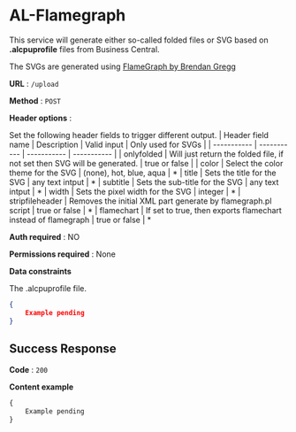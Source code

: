 # AL-Flamegraph

This service will generate either so-called folded files or SVG based on **.alcpuprofile** files from Business Central.

The SVGs are generated using [FlameGraph by Brendan Gregg](https://github.com/brendangregg/FlameGraph)


**URL** : `/upload`

**Method** : `POST`

**Header options** : 

Set the following header fields to trigger different output.
| Header field name | Description | Valid input | Only used for SVGs |
| ----------- | ----------- | ----------- | ----------- |
| onlyfolded | Will just return the folded file, if not set then SVG will be generated. | true or false |
| color | Select the color theme for the SVG | (none), hot, blue, aqua | *
| title | Sets the title for the SVG | any text intput | *
| subtitle | Sets the sub-title for the SVG | any text intput | *
| width | Sets the pixel width for the SVG | integer | *
| stripfileheader | Removes the initial XML part generate by flamegraph.pl script | true or false | *
| flamechart | If set to true, then exports flamechart instead of flamegraph | true or false | *


**Auth required** : NO

**Permissions required** : None

**Data constraints**

The .alcpuprofile file.

```json
{
    Example pending
}
```

## Success Response

**Code** : `200`

**Content example**

```svg
{
    Example pending
}
```